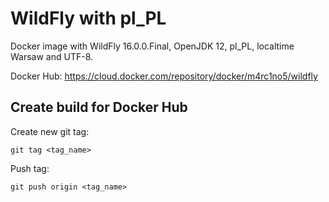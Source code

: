 # WildFly with pl_PL

Docker image with WildFly 16.0.0.Final, OpenJDK 12, pl_PL, localtime Warsaw and UTF-8.

Docker Hub: https://cloud.docker.com/repository/docker/m4rc1no5/wildfly

Create build for Docker Hub
---------------------------

Create new git tag:
```
git tag <tag_name>
```

Push tag:
```
git push origin <tag_name>
```
